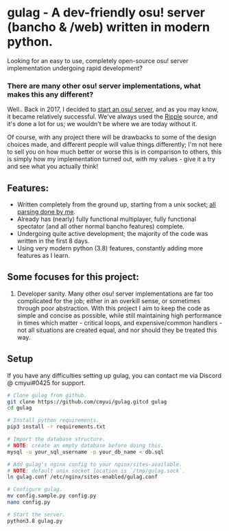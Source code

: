 # gulag - A dev-friendly osu! server (bancho & /web) written in modern python.
Looking for an easy to use, completely open-source osu! server implementation undergoing rapid development?

### There are many other osu! server implementations, what makes this any different?
Well.. Back in 2017, I decided to [start an osu! server](https://akatsuki.pw/), and as you may know, it became relatively successful.
We've always used the [Ripple](https://github.com/osuripple) source, and it's done a lot for us; we wouldn't be where we are today without it.

Of course, with any project there will be drawbacks to some of the design choices made, and different people
will value things differently; I'm not here to sell you on how much better or worse this is in comparison to
others, this is simply how my implementation turned out, with my values - give it a try and see what you actually think!

## Features:
- Written completely from the ground up, starting from a unix socket; [all parsing done by me](https://github.com/cmyui/cmyui_pkg).
- Already has (nearly) fully functional multiplayer, fully functional spectator (and all other normal bancho features) complete.
- Undergoing quite active development; the majority of the code was written in the first 8 days.
- Using very modern python (3.8) features, constantly adding more features as I learn.

## Some focuses for this project:
1. Developer sanity. Many other osu! server implementations are far too complicated for the job; either in an
   overkill sense, or sometimes through poor abstraction. With this project I aim to keep the code as simple
   and concise as possible, while still maintaining high performance in times which matter - critical loops,
   and expensive/common handlers - not all situations are created equal, and nor should they be treated this way.

## Setup
If you have any difficulties setting up gulag, you can contact me via Discord @ cmyui#0425 for support.
```sh
# Clone gulag from github.
git clone https://github.com/cmyui/gulag.gitcd gulag
cd gulag

# Install python requirements.
pip3 install -r requirements.txt

# Import the database structure.
# NOTE: create an empty database before doing this.
mysql -u your_sql_username -p your_db_name < db.sql

# Add gulag's nginx config to your nginx/sites-available.
# NOTE: default unix socket location is `/tmp/gulag.sock`.
ln gulag.conf /etc/nginx/sites-enabled/gulag.conf

# Configure gulag.
mv config.sample.py config.py
nano config.py

# Start the server.
python3.8 gulag.py
```
